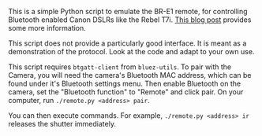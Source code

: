 This is a simple Python script to emulate the BR-E1 remote, for controlling Bluetooth enabled Canon DSLRs like the Rebel T7i. [This blog post](https://iandouglasscott.com/2018/07/04/canon-dslr-bluetooth-remote-protocol/) provides some more information.

This script does not provide a particularly good interface. It is meant as a demonstration of the protocol. Look at the code and adapt to your own use.

This script requires `btgatt-client` from `bluez-utils`. To pair with the Camera, you will need the camera's Bluetooth MAC address, which can be found under it's Bluetooth settings menu. Then enable Bluetooth on the camera, set the "Bluetooth function" to "Remote" and click pair. On your computer, run `./remote.py <address> pair`.

You can then execute commands. For example, `./remote.py <address> ir` releases the shutter immediately.
